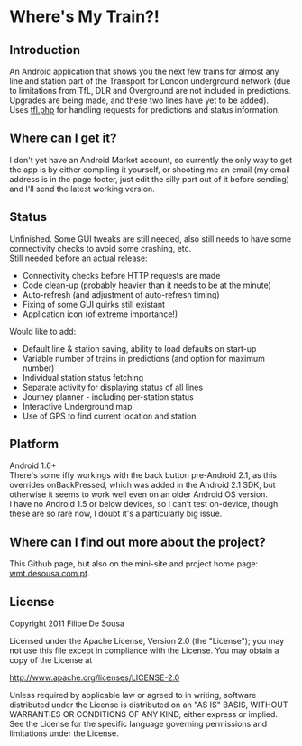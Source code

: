 # Where's My Train?!
## Introduction
An Android application that shows you the next few trains for almost any line and station part of the Transport for London underground network (due to limitations from TfL, DLR and Overground are not included in predictions. Upgrades are being made, and these two lines have yet to be added).  
Uses [tfl.php](http://trains.desousa.com.pt/) for handling requests for predictions and status information.

## Where can I get it?
I don't yet have an Android Market account, so currently the only way to get the app is by either compiling it yourself, or shooting me an email (my email address is in the page footer, just edit the silly part out of it before sending) and I'll send the latest working version.

## Status
Unfinished. Some GUI tweaks are still needed, also still needs to have some connectivity checks to avoid some crashing, etc.  
Still needed before an actual release:

*	Connectivity checks before HTTP requests are made
*	Code clean-up (probably heavier than it needs to be at the minute)
*	Auto-refresh (and adjustment of auto-refresh timing)
*	Fixing of some GUI quirks still existant
*	Application icon (of extreme importance!)

Would like to add:

*	Default line & station saving, ability to load defaults on start-up
*	Variable number of trains in predictions (and option for maximum number)
*	Individual station status fetching
*	Separate activity for displaying status of all lines
*	Journey planner - including per-station status
*	Interactive Underground map
*	Use of GPS to find current location and station

## Platform
Android 1.6+  
There's some iffy workings with the back button pre-Android 2.1, as this overrides onBackPressed, which was added in the Android 2.1 SDK, but otherwise it seems to work well even on an older Android OS version.  
I have no Android 1.5 or below devices, so I can't test on-device, though these are so rare now, I doubt it's a particularly big issue.

## Where can I find out more about the project?
This Github page, but also on the mini-site and project home page: [wmt.desousa.com.pt](http://wmt.desousa.com.pt).

## License
Copyright 2011 Filipe De Sousa

Licensed under the Apache License, Version 2.0 (the "License");
you may not use this file except in compliance with the License.
You may obtain a copy of the License at

http://www.apache.org/licenses/LICENSE-2.0

Unless required by applicable law or agreed to in writing, software distributed under the License is distributed on an "AS IS" BASIS, WITHOUT WARRANTIES OR CONDITIONS OF ANY KIND, either express or implied.  
See the License for the specific language governing permissions and limitations under the License.